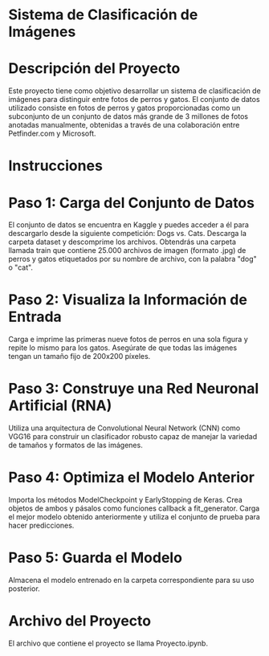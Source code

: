 # Sistema de Clasificación de Imágenes
# Descripción del Proyecto
Este proyecto tiene como objetivo desarrollar un sistema de clasificación de imágenes para distinguir entre fotos de perros y gatos. El conjunto de datos utilizado consiste en fotos de perros y gatos proporcionadas como un subconjunto de un conjunto de datos más grande de 3 millones de fotos anotadas manualmente, obtenidas a través de una colaboración entre Petfinder.com y Microsoft.

# Instrucciones
# Paso 1: Carga del Conjunto de Datos
El conjunto de datos se encuentra en Kaggle y puedes acceder a él para descargarlo desde la siguiente competición: Dogs vs. Cats.
Descarga la carpeta dataset y descomprime los archivos. Obtendrás una carpeta llamada train que contiene 25.000 archivos de imagen (formato .jpg) de perros y gatos etiquetados por su nombre de archivo, con la palabra "dog" o "cat".

# Paso 2: Visualiza la Información de Entrada
Carga e imprime las primeras nueve fotos de perros en una sola figura y repite lo mismo para los gatos. Asegúrate de que todas las imágenes tengan un tamaño fijo de 200x200 píxeles.

# Paso 3: Construye una Red Neuronal Artificial (RNA)
Utiliza una arquitectura de Convolutional Neural Network (CNN) como VGG16 para construir un clasificador robusto capaz de manejar la variedad de tamaños y formatos de las imágenes.

# Paso 4: Optimiza el Modelo Anterior
Importa los métodos ModelCheckpoint y EarlyStopping de Keras. Crea objetos de ambos y pásalos como funciones callback a fit_generator. Carga el mejor modelo obtenido anteriormente y utiliza el conjunto de prueba para hacer predicciones.

# Paso 5: Guarda el Modelo
Almacena el modelo entrenado en la carpeta correspondiente para su uso posterior.

# Archivo del Proyecto
El archivo que contiene el proyecto se llama Proyecto.ipynb.
